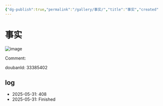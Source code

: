 ```yaml
---
{"dg-publish":true,"permalink":"/gallery/事实/","title":"事实","created":"2025-06-02T12:37:17.179+08:00"}
---
```



# 事实

![image](https://hiraeth-picbed.oss-cn-beijing.aliyuncs.com/20250531154719.webp)

Comment: 



doubanId: 33385402

## log

- 2025-05-31: 408
- 2025-05-31: Finished
